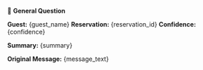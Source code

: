 💬 **General Question**

**Guest:** {guest_name}
**Reservation:** {reservation_id}
**Confidence:** {confidence}

**Summary:**
{summary}

**Original Message:**
{message_text}
